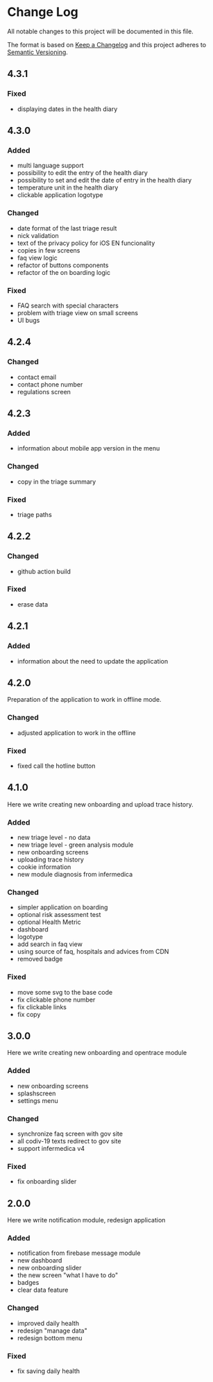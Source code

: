 # Change Log
All notable changes to this project will be documented in this file.
 
The format is based on [Keep a Changelog](http://keepachangelog.com/)
and this project adheres to [Semantic Versioning](http://semver.org/).

## 4.3.1

### Fixed
- displaying dates in the health diary

## 4.3.0

### Added
- multi language support
- possibility to edit the entry of the health diary
- possibility to set and edit the date of entry in the health diary
- temperature unit in the health diary
- clickable application logotype

### Changed
- date format of the last triage result 
- nick validation
- text of the privacy policy for iOS EN funcionality
- copies in few screens
- faq view logic
- refactor of buttons components
- refactor of the on boarding logic

### Fixed
- FAQ search with special characters
- problem with triage view on small screens
- UI bugs

## 4.2.4

### Changed
- contact email
- contact phone number
- regulations screen

## 4.2.3

### Added
- information about mobile app version in the menu
 
### Changed
- copy in the triage summary

### Fixed
- triage paths

## 4.2.2
 
### Changed
- github action build

### Fixed
- erase data

## 4.2.1
 
### Added
- information about the need to update the application

## 4.2.0
 
Preparation of the application to work in offline mode.
 
### Changed
- adjusted application to work in the offline

### Fixed
- fixed call the hotline button

## 4.1.0
 
Here we write creating new onboarding and upload trace history.
 
### Added
- new triage level - no data
- new triage level - green analysis module
- new onboarding screens
- uploading trace history
- cookie information
- new module diagnosis from infermedica
 
### Changed
- simpler application on boarding
- optional risk assessment test
- optional Health Metric
- dashboard
- logotype
- add search in faq view
- using source of faq, hospitals and advices from CDN
- removed badge

### Fixed
- move some svg to the base code
- fix clickable phone number
- fix clickable links
- fix copy

## 3.0.0
  
Here we write creating new onboarding and opentrace module
 
### Added
- new onboarding screens
- splashscreen
- settings menu

### Changed
- synchronize faq screen with gov site
- all codiv-19 texts redirect to gov site
- support infermedica v4
 
### Fixed
- fix onboarding slider
 
## 2.0.0
 
Here we write notification module, redesign application
 
### Added
- notification from firebase message module
- new dashboard
- new onboarding slider
- the new screen "what I have to do"
- badges
- clear data feature 

### Changed
- improved daily health
- redesign "manage data"
- redesign bottom menu

### Fixed
- fix saving daily health
